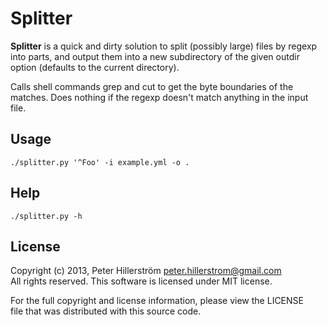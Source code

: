 # Splitter

**Splitter** is a quick and dirty solution to split (possibly large) files by regexp into parts, 
and output them into a new subdirectory of the given outdir option (defaults to the current directory).

Calls shell commands grep and cut to get the byte boundaries of the matches.
Does nothing if the regexp doesn't match anything in the input file.

## Usage

    ./splitter.py '^Foo' -i example.yml -o .

## Help

    ./splitter.py -h

## License

Copyright (c) 2013, Peter Hillerström <peter.hillerstrom@gmail.com>  
All rights reserved. This software is licensed under MIT license.

For the full copyright and license information, please view the LICENSE  
file that was distributed with this source code.
